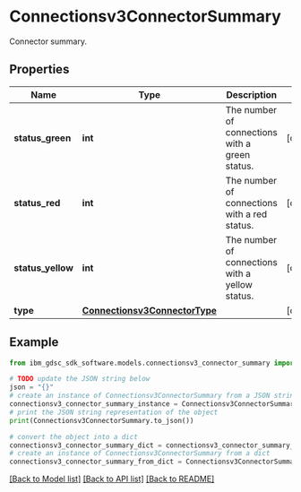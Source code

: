 # Connectionsv3ConnectorSummary

Connector summary.

## Properties

Name | Type | Description | Notes
------------ | ------------- | ------------- | -------------
**status_green** | **int** | The number of connections with a green status. | [optional] 
**status_red** | **int** | The number of connections with a red status. | [optional] 
**status_yellow** | **int** | The number of connections with a yellow status. | [optional] 
**type** | [**Connectionsv3ConnectorType**](Connectionsv3ConnectorType.md) |  | [optional] 

## Example

```python
from ibm_gdsc_sdk_software.models.connectionsv3_connector_summary import Connectionsv3ConnectorSummary

# TODO update the JSON string below
json = "{}"
# create an instance of Connectionsv3ConnectorSummary from a JSON string
connectionsv3_connector_summary_instance = Connectionsv3ConnectorSummary.from_json(json)
# print the JSON string representation of the object
print(Connectionsv3ConnectorSummary.to_json())

# convert the object into a dict
connectionsv3_connector_summary_dict = connectionsv3_connector_summary_instance.to_dict()
# create an instance of Connectionsv3ConnectorSummary from a dict
connectionsv3_connector_summary_from_dict = Connectionsv3ConnectorSummary.from_dict(connectionsv3_connector_summary_dict)
```
[[Back to Model list]](../README.md#documentation-for-models) [[Back to API list]](../README.md#documentation-for-api-endpoints) [[Back to README]](../README.md)


